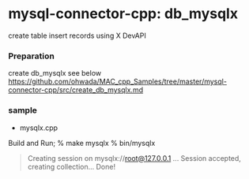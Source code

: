 mysql-connector-cpp: db_mysqlx
===============

create table insert records using X DevAPI


### Preparation  
create db_mysqlx
see below  
https://github.com/ohwada/MAC_cpp_Samples/tree/master/mysql-connector-cpp/src/create_db_mysqlx.md  


### sample
- mysqlx.cpp


Build and Run;
% make mysqlx
% bin/mysqlx
> Creating session on mysqlx://root@127.0.0.1 ...
> Session accepted, creating collection...
> Done!

